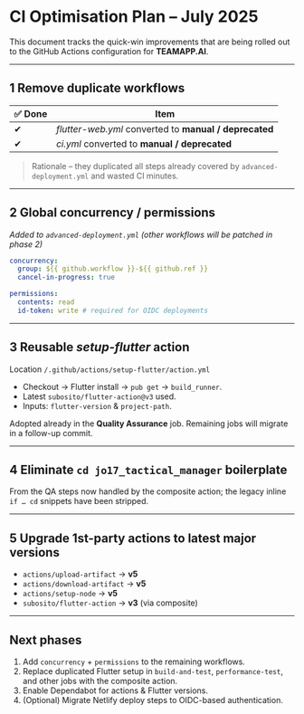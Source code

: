 # CI Optimisation Plan – July 2025

This document tracks the quick-win improvements that are being rolled out to the
GitHub Actions configuration for **TEAMAPP.AI**.

---
## 1  Remove duplicate workflows
| ✅ Done | Item |
|---------|------|
| ✔ | *flutter-web.yml* converted to **manual / deprecated** |
| ✔ | *ci.yml* converted to **manual / deprecated** |

> Rationale – they duplicated all steps already covered by
> `advanced-deployment.yml` and wasted CI minutes.

---
## 2  Global concurrency / permissions

*Added to `advanced-deployment.yml` (other workflows will be patched in phase 2)*
```yaml
concurrency:
  group: ${{ github.workflow }}-${{ github.ref }}
  cancel-in-progress: true

permissions:
  contents: read
  id-token: write # required for OIDC deployments
```

---
## 3  Reusable *setup-flutter* action

Location `/.github/actions/setup-flutter/action.yml`
* Checkout → Flutter install → `pub get` → `build_runner`.
* Latest `subosito/flutter-action@v3` used.
* Inputs: `flutter-version` & `project-path`.

Adopted already in the **Quality Assurance** job. Remaining jobs will migrate
in a follow-up commit.

---
## 4  Eliminate `cd jo17_tactical_manager` boilerplate

From the QA steps now handled by the composite action; the legacy inline `if …
cd` snippets have been stripped.

---
## 5  Upgrade 1st-party actions to latest major versions
* `actions/upload-artifact` → **v5**
* `actions/download-artifact` → **v5**
* `actions/setup-node`       → **v5**
* `subosito/flutter-action`   → **v3** (via composite)

---
## Next phases
1. Add `concurrency` + `permissions` to the remaining workflows.
2. Replace duplicated Flutter setup in `build-and-test`, `performance-test`,
   and other jobs with the composite action.
3. Enable Dependabot for actions & Flutter versions.
4. (Optional) Migrate Netlify deploy steps to OIDC-based authentication.